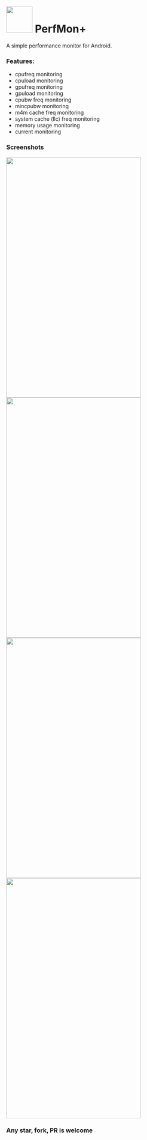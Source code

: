 # <img src="https://raw.githubusercontent.com/xzr467706992/PerfMon-Plus/master/app/src/main/res/drawable/icon.png" width="70" height="70" /> PerfMon+ 
A simple performance monitor for Android.
### Features:
* cpufreq monitoring
* cpuload monitoring
* gpufreq monitoring
* gpuload monitoring
* cpubw freq monitoring
* mincpubw monitoring
* m4m cache freq monitoring
* system cache (llc) freq monitoring
* memory usage monitoring
* current monitoring

### Screenshots
<img src="https://raw.githubusercontent.com/xzr467706992/PerfMon-Plus/master/screenshots/1.jpg" width="360" height="640" /> <img src="https://raw.githubusercontent.com/xzr467706992/PerfMon-Plus/master/screenshots/2.jpg" width="360" height="640" />
<img src="https://raw.githubusercontent.com/xzr467706992/PerfMon-Plus/master/screenshots/3.jpg" width="360" height="640" /> <img src="https://raw.githubusercontent.com/xzr467706992/PerfMon-Plus/master/screenshots/4.jpg" width="360" height="640" />

### Any star, fork, PR is welcome
